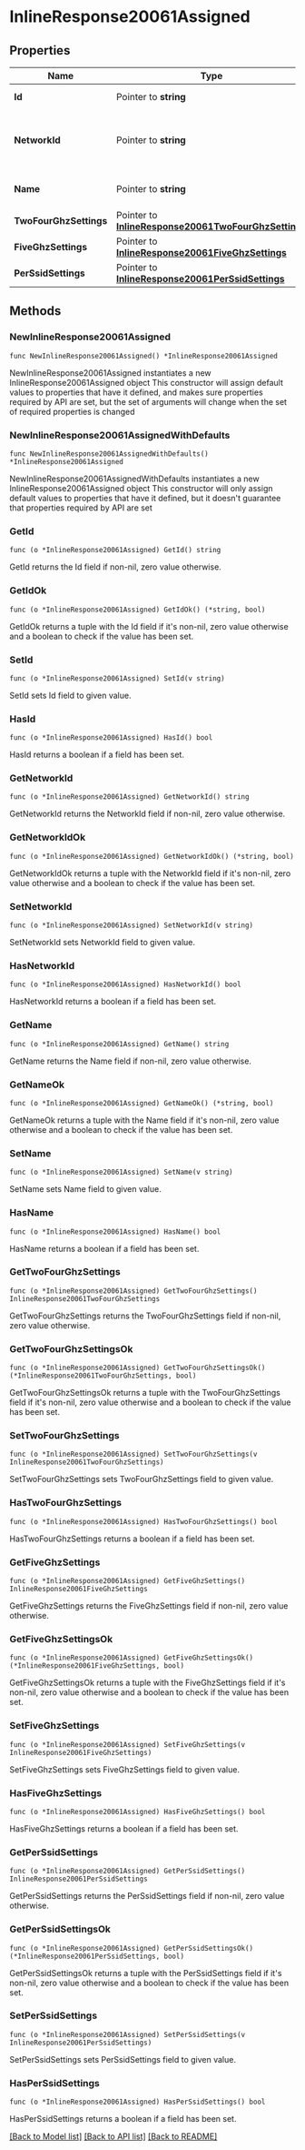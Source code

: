 # InlineResponse20061Assigned

## Properties

Name | Type | Description | Notes
------------ | ------------- | ------------- | -------------
**Id** | Pointer to **string** | ID of the RF Profile. | [optional] 
**NetworkId** | Pointer to **string** | ID of network this RF Profile belongs in. | [optional] 
**Name** | Pointer to **string** | The name of the profile. | [optional] 
**TwoFourGhzSettings** | Pointer to [**InlineResponse20061TwoFourGhzSettings**](InlineResponse20061TwoFourGhzSettings.md) |  | [optional] 
**FiveGhzSettings** | Pointer to [**InlineResponse20061FiveGhzSettings**](InlineResponse20061FiveGhzSettings.md) |  | [optional] 
**PerSsidSettings** | Pointer to [**InlineResponse20061PerSsidSettings**](InlineResponse20061PerSsidSettings.md) |  | [optional] 

## Methods

### NewInlineResponse20061Assigned

`func NewInlineResponse20061Assigned() *InlineResponse20061Assigned`

NewInlineResponse20061Assigned instantiates a new InlineResponse20061Assigned object
This constructor will assign default values to properties that have it defined,
and makes sure properties required by API are set, but the set of arguments
will change when the set of required properties is changed

### NewInlineResponse20061AssignedWithDefaults

`func NewInlineResponse20061AssignedWithDefaults() *InlineResponse20061Assigned`

NewInlineResponse20061AssignedWithDefaults instantiates a new InlineResponse20061Assigned object
This constructor will only assign default values to properties that have it defined,
but it doesn't guarantee that properties required by API are set

### GetId

`func (o *InlineResponse20061Assigned) GetId() string`

GetId returns the Id field if non-nil, zero value otherwise.

### GetIdOk

`func (o *InlineResponse20061Assigned) GetIdOk() (*string, bool)`

GetIdOk returns a tuple with the Id field if it's non-nil, zero value otherwise
and a boolean to check if the value has been set.

### SetId

`func (o *InlineResponse20061Assigned) SetId(v string)`

SetId sets Id field to given value.

### HasId

`func (o *InlineResponse20061Assigned) HasId() bool`

HasId returns a boolean if a field has been set.

### GetNetworkId

`func (o *InlineResponse20061Assigned) GetNetworkId() string`

GetNetworkId returns the NetworkId field if non-nil, zero value otherwise.

### GetNetworkIdOk

`func (o *InlineResponse20061Assigned) GetNetworkIdOk() (*string, bool)`

GetNetworkIdOk returns a tuple with the NetworkId field if it's non-nil, zero value otherwise
and a boolean to check if the value has been set.

### SetNetworkId

`func (o *InlineResponse20061Assigned) SetNetworkId(v string)`

SetNetworkId sets NetworkId field to given value.

### HasNetworkId

`func (o *InlineResponse20061Assigned) HasNetworkId() bool`

HasNetworkId returns a boolean if a field has been set.

### GetName

`func (o *InlineResponse20061Assigned) GetName() string`

GetName returns the Name field if non-nil, zero value otherwise.

### GetNameOk

`func (o *InlineResponse20061Assigned) GetNameOk() (*string, bool)`

GetNameOk returns a tuple with the Name field if it's non-nil, zero value otherwise
and a boolean to check if the value has been set.

### SetName

`func (o *InlineResponse20061Assigned) SetName(v string)`

SetName sets Name field to given value.

### HasName

`func (o *InlineResponse20061Assigned) HasName() bool`

HasName returns a boolean if a field has been set.

### GetTwoFourGhzSettings

`func (o *InlineResponse20061Assigned) GetTwoFourGhzSettings() InlineResponse20061TwoFourGhzSettings`

GetTwoFourGhzSettings returns the TwoFourGhzSettings field if non-nil, zero value otherwise.

### GetTwoFourGhzSettingsOk

`func (o *InlineResponse20061Assigned) GetTwoFourGhzSettingsOk() (*InlineResponse20061TwoFourGhzSettings, bool)`

GetTwoFourGhzSettingsOk returns a tuple with the TwoFourGhzSettings field if it's non-nil, zero value otherwise
and a boolean to check if the value has been set.

### SetTwoFourGhzSettings

`func (o *InlineResponse20061Assigned) SetTwoFourGhzSettings(v InlineResponse20061TwoFourGhzSettings)`

SetTwoFourGhzSettings sets TwoFourGhzSettings field to given value.

### HasTwoFourGhzSettings

`func (o *InlineResponse20061Assigned) HasTwoFourGhzSettings() bool`

HasTwoFourGhzSettings returns a boolean if a field has been set.

### GetFiveGhzSettings

`func (o *InlineResponse20061Assigned) GetFiveGhzSettings() InlineResponse20061FiveGhzSettings`

GetFiveGhzSettings returns the FiveGhzSettings field if non-nil, zero value otherwise.

### GetFiveGhzSettingsOk

`func (o *InlineResponse20061Assigned) GetFiveGhzSettingsOk() (*InlineResponse20061FiveGhzSettings, bool)`

GetFiveGhzSettingsOk returns a tuple with the FiveGhzSettings field if it's non-nil, zero value otherwise
and a boolean to check if the value has been set.

### SetFiveGhzSettings

`func (o *InlineResponse20061Assigned) SetFiveGhzSettings(v InlineResponse20061FiveGhzSettings)`

SetFiveGhzSettings sets FiveGhzSettings field to given value.

### HasFiveGhzSettings

`func (o *InlineResponse20061Assigned) HasFiveGhzSettings() bool`

HasFiveGhzSettings returns a boolean if a field has been set.

### GetPerSsidSettings

`func (o *InlineResponse20061Assigned) GetPerSsidSettings() InlineResponse20061PerSsidSettings`

GetPerSsidSettings returns the PerSsidSettings field if non-nil, zero value otherwise.

### GetPerSsidSettingsOk

`func (o *InlineResponse20061Assigned) GetPerSsidSettingsOk() (*InlineResponse20061PerSsidSettings, bool)`

GetPerSsidSettingsOk returns a tuple with the PerSsidSettings field if it's non-nil, zero value otherwise
and a boolean to check if the value has been set.

### SetPerSsidSettings

`func (o *InlineResponse20061Assigned) SetPerSsidSettings(v InlineResponse20061PerSsidSettings)`

SetPerSsidSettings sets PerSsidSettings field to given value.

### HasPerSsidSettings

`func (o *InlineResponse20061Assigned) HasPerSsidSettings() bool`

HasPerSsidSettings returns a boolean if a field has been set.


[[Back to Model list]](../README.md#documentation-for-models) [[Back to API list]](../README.md#documentation-for-api-endpoints) [[Back to README]](../README.md)


